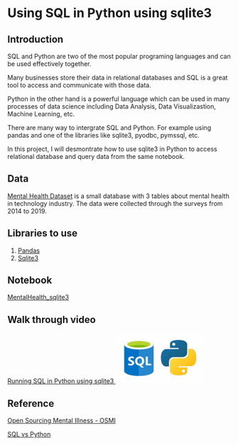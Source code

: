 # Using SQL in Python using sqlite3

## Introduction
SQL and Python are two of the most popular programing languages and can be used effectively together.

Many businesses store their data in relational databases and SQL is a great tool to access and communicate with those data.

Python in the other hand is a powerful language which can be used in many processes of data science including Data Analysis, Data Visualizastion, Machine Learning, etc.

There are many way to intergrate SQL and Python. For example using pandas and one of the libraries like sqlite3, pyodbc, pymssql, etc.

In this project, I will desmontrate how to use sqlite3 in Python to access relational database and query data from the same notebook.


## Data
[Mental Health Dataset](https://www.kaggle.com/datasets/anth7310/mental-health-in-the-tech-industry)
is a small database with 3 tables about mental health in technology industry. The data were collected through the surveys from 2014 to 2019.

## Libraries to use
1. [Pandas](https://pandas.pydata.org/)
2. [Sqlite3](https://docs.python.org/3/library/sqlite3.html)

## Notebook
[MentalHealth_sqlite3](https://github.com/halethithu/Use_SQL_in_Python_with_sqlite3/blob/main/Sql_Mental_Health.ipynb)


## Walk through video

[Running SQL in Python using sqlite3 <img src="sql_python.jpg" alt="SQL and Python" width = 200>](https://www.youtube.com/watch?v=Mrw9BopaTTE)


## Reference
[Open Sourcing Mental Illness - OSMI](https://osmihelp.org/research.html)

[SQL vs Python](https://www.datacamp.com/blog/sql-vs-python-which-to-learn)
